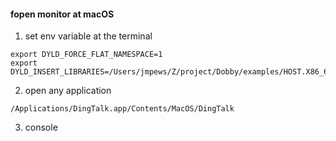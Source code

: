 #### fopen monitor at macOS

1. set env variable at the terminal

```
export DYLD_FORCE_FLAT_NAMESPACE=1
export DYLD_INSERT_LIBRARIES=/Users/jmpews/Z/project/Dobby/examples/HOST.X86_64.build/lib_fopen_monitor.dylib
```

2. open any application

```
/Applications/DingTalk.app/Contents/MacOS/DingTalk
```

3. console
